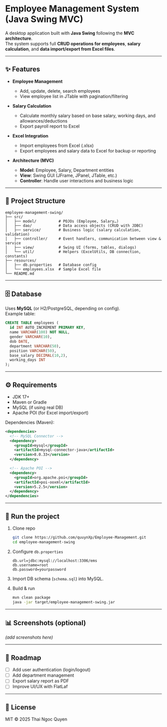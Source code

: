 # Employee Management System (Java Swing MVC)

A desktop application built with **Java Swing** following the **MVC architecture**.  
The system supports full **CRUD operations for employees**, **salary calculation**, and **data import/export from Excel files**.

---

## ✨ Features

- **Employee Management**
  - Add, update, delete, search employees
  - View employee list in JTable with pagination/filtering

- **Salary Calculation**
  - Calculate monthly salary based on base salary, working days, and allowances/deductions
  - Export payroll report to Excel

- **Excel Integration**
  - Import employees from Excel (.xlsx)
  - Export employees and salary data to Excel for backup or reporting

- **Architecture (MVC)**
  - **Model**: Employee, Salary, Department entities
  - **View**: Swing GUI (JFrame, JPanel, JTable, etc.)
  - **Controller**: Handle user interactions and business logic

---

## 📂 Project Structure

```
employee-management-swing/
├── src/
│   ├── model/          # POJOs (Employee, Salary…)
│   ├── dao/            # Data access objects (CRUD with JDBC)
│   ├── service/        # Business logic (salary calculation, validation)
│   ├── controller/     # Event handlers, communication between view & service
│   ├── view/           # Swing UI (forms, tables, dialogs)
│   └── util/           # Helpers (ExcelUtils, DB connection, constants)
├── resources/
│   ├── db.properties   # Database config
│   └── employees.xlsx  # Sample Excel file
└── README.md
```

---

## 🗄 Database

Uses **MySQL** (or H2/PostgreSQL, depending on config).  
Example table:

```sql
CREATE TABLE employees (
  id INT AUTO_INCREMENT PRIMARY KEY,
  name VARCHAR(100) NOT NULL,
  gender VARCHAR(10),
  dob DATE,
  department VARCHAR(50),
  position VARCHAR(50),
  base_salary DECIMAL(10,2),
  working_days INT
);
```

---

## ⚙️ Requirements

- JDK 17+  
- Maven or Gradle  
- MySQL (if using real DB)  
- Apache POI (for Excel import/export)

Dependencies (Maven):

```xml
<dependencies>
  <!-- MySQL Connector -->
  <dependency>
    <groupId>mysql</groupId>
    <artifactId>mysql-connector-java</artifactId>
    <version>8.0.33</version>
  </dependency>

  <!-- Apache POI -->
  <dependency>
    <groupId>org.apache.poi</groupId>
    <artifactId>poi-ooxml</artifactId>
    <version>5.2.5</version>
  </dependency>
</dependencies>
```

---

## 🚀 Run the project

1. Clone repo  
   ```bash
   git clone https://github.com/quuynXp/Employee-Management.git
   cd employee-management-swing
   ```

2. Configure `db.properties`  
   ```properties
   db.url=jdbc:mysql://localhost:3306/ems
   db.username=root
   db.password=yourpassword
   ```

3. Import DB schema (`schema.sql`) into MySQL.

4. Build & run  
   ```bash
   mvn clean package
   java -jar target/employee-management-swing.jar
   ```

---

## 📊 Screenshots (optional)

*(add screenshots here)*

---

## 📌 Roadmap

- [ ] Add user authentication (login/logout)  
- [ ] Add department management  
- [ ] Export salary report as PDF  
- [ ] Improve UI/UX with FlatLaf  

---

## 📝 License

MIT © 2025 Thai Ngoc Quyen 
